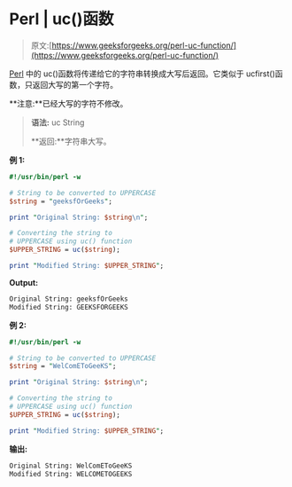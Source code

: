 # Perl | uc()函数

> 原文:[https://www.geeksforgeeks.org/perl-uc-function/](https://www.geeksforgeeks.org/perl-uc-function/)

[Perl](https://www.geeksforgeeks.org/introduction-to-perl/) 中的 uc()函数将传递给它的字符串转换成大写后返回。它类似于 ucfirst()函数，只返回大写的第一个字符。

**注意:**已经大写的字符不修改。

> **语法:** uc String
> 
> **返回:**字符串大写。

**例 1:**

```perl
#!/usr/bin/perl -w

# String to be converted to UPPERCASE
$string = "geeksfOrGeeks";

print "Original String: $string\n";

# Converting the string to 
# UPPERCASE using uc() function
$UPPER_STRING = uc($string);

print "Modified String: $UPPER_STRING";
```

**Output:**

```perl
Original String: geeksfOrGeeks
Modified String: GEEKSFORGEEKS

```

**例 2:**

```perl
#!/usr/bin/perl -w

# String to be converted to UPPERCASE
$string = "WelComEToGeeKS";

print "Original String: $string\n";

# Converting the string to 
# UPPERCASE using uc() function
$UPPER_STRING = uc($string);

print "Modified String: $UPPER_STRING";
```

**输出:**

```perl
Original String: WelComEToGeeKS
Modified String: WELCOMETOGEEKS

```
